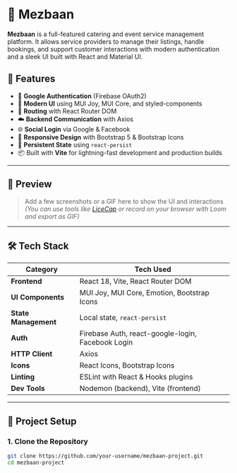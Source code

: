 # 🧆 Mezbaan

**Mezbaan** is a full-featured catering and event service management platform. It allows service providers to manage their listings, handle bookings, and support customer interactions with modern authentication and a sleek UI built with React and Material UI.

## 🚀 Features

- 🔐 **Google Authentication** (Firebase OAuth2)
- 🎨 **Modern UI** using MUI Joy, MUI Core, and styled-components
- 🧭 **Routing** with React Router DOM
- ☁️ **Backend Communication** with Axios
- 🌐 **Social Login** via Google & Facebook
- 📱 **Responsive Design** with Bootstrap 5 & Bootstrap Icons
- 🔁 **Persistent State** using `react-persist`
- 📦 Built with **Vite** for lightning-fast development and production builds

---

## 📸 Preview

> Add a few screenshots or a GIF here to show the UI and interactions  
> *(You can use tools like [LiceCap](https://www.cockos.com/licecap/) or record on your browser with Loom and export as GIF)*

---

## 🛠️ Tech Stack

| Category              | Tech Used                                      |
|-----------------------|------------------------------------------------|
| **Frontend**          | React 18, Vite, React Router DOM               |
| **UI Components**     | MUI Joy, MUI Core, Emotion, Bootstrap Icons    |
| **State Management**  | Local state, `react-persist`                   |
| **Auth**              | Firebase Auth, react-google-login, Facebook Login |
| **HTTP Client**       | Axios                                          |
| **Icons**             | React Icons, Bootstrap Icons                  |
| **Linting**           | ESLint with React & Hooks plugins             |
| **Dev Tools**         | Nodemon (backend), Vite (frontend)            |

---

## 🔧 Project Setup

### 1. Clone the Repository

```bash
git clone https://github.com/your-username/mezbaan-project.git
cd mezbaan-project